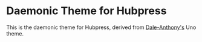 # Daemonic Theme for Hubpress

This is the daemonic theme for Hubpress, derived from [Dale-Anthony's](http://daleanthony.com) Uno theme.
